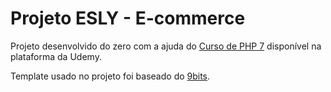 # Projeto ESLY - E-commerce

Projeto desenvolvido do zero com a ajuda do [Curso de PHP 7](https://www.udemy.com/curso-completo-de-php-7/) disponível na plataforma da Udemy.

Template usado no projeto foi baseado do [9bits](https://demo.9marketplus.com.br/).
